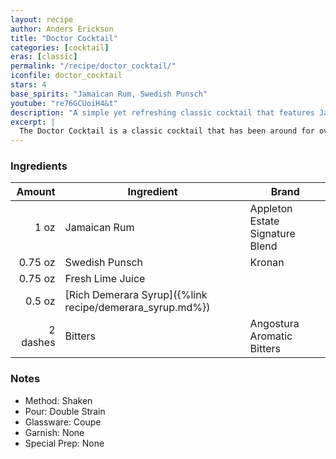 ```yaml
---
layout: recipe
author: Anders Erickson
title: "Doctor Cocktail"
categories: [cocktail]
eras: [classic]
permalink: "/recipe/doctor_cocktail/"
iconfile: doctor_cocktail
stars: 4
base_spirits: "Jamaican Rum, Swedish Punsch"
youtube: "re76GCUoiH4&t"
description: "A simple yet refreshing classic cocktail that features Jamaican rum and the unique spice of Swedish Punsch."
excerpt: |
  The Doctor Cocktail is a classic cocktail that has been around for over a century. It's a simple yet refreshing drink that's perfect for any occasion.
---
```


### Ingredients

|   Amount | Ingredient                                               | Brand                           |
| -------: | -------------------------------------------------------- | ------------------------------- |
|     1 oz | Jamaican Rum                                             | Appleton Estate Signature Blend |
|  0.75 oz | Swedish Punsch                                           | Kronan                          |
|  0.75 oz | Fresh Lime Juice                                         |                                 |
|   0.5 oz | [Rich Demerara Syrup]({%link recipe/demerara_syrup.md%}) |                                 |
| 2 dashes | Bitters                                                  | Angostura Aromatic Bitters      |

### Notes

- Method: Shaken
- Pour: Double Strain
- Glassware: Coupe
- Garnish: None
- Special Prep: None
